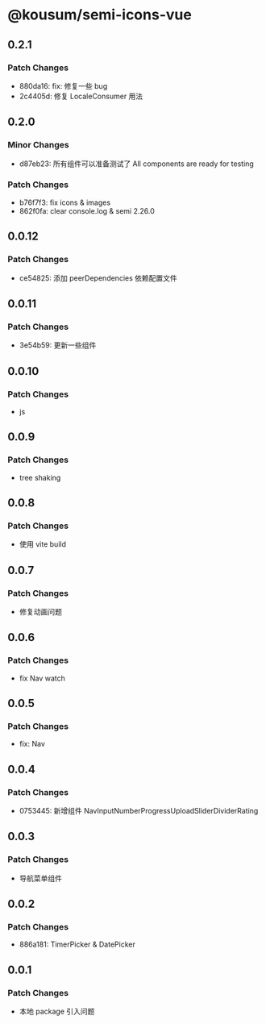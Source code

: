 # @kousum/semi-icons-vue

## 0.2.1

### Patch Changes

- 880da16: fix: 修复一些 bug
- 2c4405d: 修复 LocaleConsumer 用法

## 0.2.0

### Minor Changes

- d87eb23: 所有组件可以准备测试了 All components are ready for testing

### Patch Changes

- b76f7f3: fix icons & images
- 862f0fa: clear console.log & semi 2.26.0

## 0.0.12

### Patch Changes

- ce54825: 添加 peerDependencies 依赖配置文件

## 0.0.11

### Patch Changes

- 3e54b59: 更新一些组件

## 0.0.10

### Patch Changes

- js

## 0.0.9

### Patch Changes

- tree shaking

## 0.0.8

### Patch Changes

- 使用 vite build

## 0.0.7

### Patch Changes

- 修复动画问题

## 0.0.6

### Patch Changes

- fix Nav watch

## 0.0.5

### Patch Changes

- fix: Nav

## 0.0.4

### Patch Changes

- 0753445: 新增组件 NavInputNumberProgressUploadSliderDividerRating

## 0.0.3

### Patch Changes

- 导航菜单组件

## 0.0.2

### Patch Changes

- 886a181: TimerPicker & DatePicker

## 0.0.1

### Patch Changes

- 本地 package 引入问题
